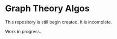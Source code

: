 # Graph Theory Algos
 
This repository is still begin created. It is incomplete.

Work in progress.
